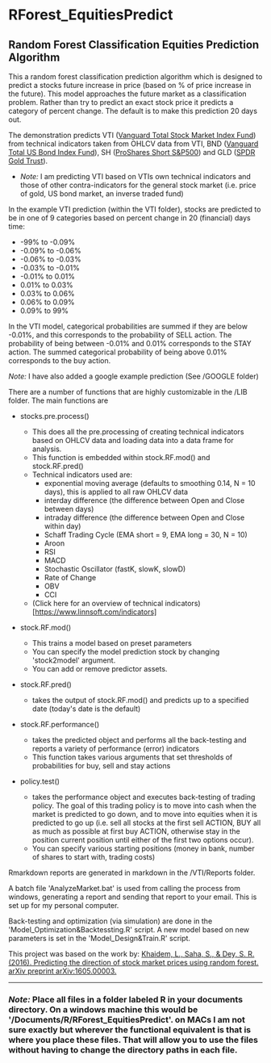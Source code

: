 # RForest_EquitiesPredict
Random Forest Classification Equities Prediction Algorithm
------
This a random forest classification prediction algorithm which is designed to predict a stocks future increase in price (based on % of price increase in the future). This model approaches the future market as a classification problem. Rather than try to predict an exact stock price it predicts a category of percent change. The default is to make this prediction 20 days out.

 The demonstration predicts VTI ([Vanguard Total Stock Market Index Fund](https://finance.google.com/finance?q=VTI&ei=NlrpWeD3IYb3jAGCi5ewCg)) from technical indicators taken from OHLCV data from VTI, BND ([Vanguard Total US Bond Index Fund](https://finance.google.com/finance?q=BND&ei=c1rpWaH9NIvNjAGE2YjQBw)), SH ([ProShares Short S&P500](https://finance.google.com/finance?q=SH&ei=eFrpWenXD4PG2AbAqYfACw)) and GLD ([SPDR Gold Trust](https://finance.google.com/finance?q=GLD&ei=o1rpWZiGJYOVjAGS3pegCQ)). 
 + _Note:_ I am predicting VTI based on VTIs own technical indicators and those of other contra-indicators for the general stock market (i.e. price of gold, US bond market, an inverse traded fund)

 In the example VTI prediction (within the VTI folder), stocks are predicted to be in one of 9 categories based on percent change in 20 (financial) days time:
 + -99% to -0.09%
 + -0.09% to -0.06%
 + -0.06% to -0.03%
 + -0.03% to -0.01% 
 + -0.01% to  0.01%
 +  0.01% to  0.03% 
 +  0.03% to  0.06%
 +  0.06% to  0.09%
 +  0.09% to  99%

 In the VTI model, categorical probabilities are summed if they are below -0.01%, and this corresponds to the probability of SELL action. The probability of being between -0.01% and 0.01% corresponds to the STAY action. The summed categorical probability of being above 0.01% corresponds to the buy action.

 _Note:_ I have also added a google example prediction (See /GOOGLE folder)

There are a number of functions that are highly customizable in the /LIB folder. The main functions are 
+ stocks.pre.process()
	+ This does all the pre.processing of creating technical indicators based on OHLCV data and loading data into a data frame for analysis.
	+ This function is embedded within stock.RF.mod() and stock.RF.pred()
	+ Technical indicators used are: 
		+ exponential moving average (defaults to smoothing 0.14, N = 10 days), this is applied to all raw OHLCV data
		+ interday difference (the difference between Open and Close between days)
		+ intraday difference (the difference between Open and Close within day)
		+ Schaff Trading Cycle (EMA short = 9, EMA long = 30, N = 10)
		+ Aroon
		+ RSI
		+ MACD
		+ Stochastic Oscillator (fastK, slowK, slowD)
		+ Rate of Change
		+ OBV
		+ CCI
	+ (Click here for an overview of technical indicators)[https://www.linnsoft.com/indicators]

+ stock.RF.mod() 
	+ This trains a model based on preset parameters
	+ You can specify the model prediction stock by changing 'stock2model' argument.
	+ You can add or remove predictor assets.
+ stock.RF.pred()
	+ takes the output of stock.RF.mod() and predicts up to a specified date (today's date is the default)
+ stock.RF.performance()
	+ takes the predicted object and performs all the back-testing and reports a variety of performance (error) indicators
	+ This function takes various arguments that set thresholds of probabilities for buy, sell and stay actions
+ policy.test()
	+ takes the performance object and executes back-testing of trading policy. The goal of this trading policy is to move into cash when the market is predicted to go down, and to move into equities when it is predicted to go up (i.e. sell all stocks at the first sell ACTION, BUY all as much as possible at first buy ACTION, otherwise stay in the position current position until either of the first two options occur).
	+ You can specify various starting positions (money in bank, number of shares to start with, trading costs)

Rmarkdown reports are generated in markdown in the /VTI/Reports folder. 

A batch file 'AnalyzeMarket.bat' is used from calling the process from windows, generating a report and sending that report to your email.  This is set up for my personal computer.

Back-testing and optimization (via simulation) are done in the 'Model_Optimization&Backtessting.R' script. A new model based on new parameters is set in the 'Model_Design&Train.R' script.

This project was based on the work by: [Khaidem, L., Saha, S., & Dey, S. R. (2016). Predicting the direction of stock market prices using random forest. arXiv preprint arXiv:1605.00003.](https://arxiv.org/abs/1605.00003)

------
### _Note:_ Place all files in a folder labeled R in your documents directory. On a windows machine this would be '/Documents/R/RForest_EquitiesPredict'. on MACs I am not sure exactly but wherever the functional equivalent is that is where you place these files. That will allow you to use the files without having to change the directory paths in each file.


